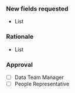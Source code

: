 <!---

This template is for requesting additional data from BambooHR.

--->

### New fields requested

* List

### Rationale

* List

### Approval

- [ ] Data Team Manager
- [ ] People Representative
